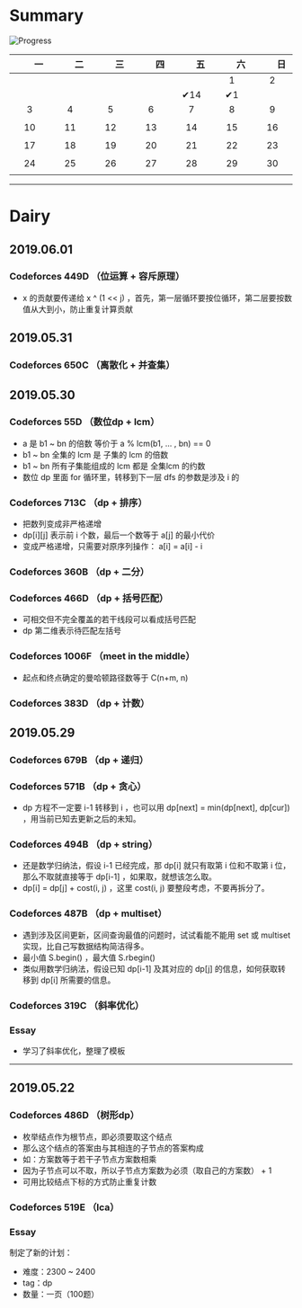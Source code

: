 # Summary

![Progress](http://progressed.io/bar/15?title=Difficulty:2300~2400|tag:dp)

|　　一　　|　　二　　|　　三　　|　　四　　|　　五　　|　　六　　|　　日　　|
| :--: | :--: | :--: | :--: | :--: | :--: | :--: |
|      |      |     |  |     |  1   |  2   |
|      |      |      |    | ✔14 | ✔1 |  |
|  3   |  4   |  5   |  6   |  7  |  8  |  9  |
|  |  |      |      |      |  |      |
|  10  |  11  |  12  |  13  |  14  |  15  |  16  |
|      |      |      |      |      |      |      |
|  17  |  18  |  19  |  20  |  21  |  22  |  23  |
|      |  |  |      |      |  |      |
|  24  |  25  |  26  |  27  |  28  | 29 | 30 |
|      |      |  |  |  |      |      |

---

# Dairy

## 2019.06.01

### Codeforces 449D （位运算 + 容斥原理）

- x 的贡献要传递给 x ^ (1 << j) ，首先，第一层循环要按位循环，第二层要按数值从大到小，防止重复计算贡献

## 2019.05.31

### Codeforces 650C （离散化 + 并查集）

## 2019.05.30

### Codeforces 55D （数位dp + lcm）

- a 是 b1 ~ bn 的倍数 等价于 a % lcm(b1, ... , bn) == 0
- b1 ~ bn 全集的 lcm 是 子集的 lcm 的倍数
- b1 ~ bn 所有子集能组成的 lcm 都是 全集lcm 的约数
- 数位 dp 里面 for 循环里，转移到下一层 dfs 的参数是涉及 i 的

### Codeforces 713C （dp + 排序）

- 把数列变成非严格递增
- dp[i]\[j] 表示前 i 个数，最后一个数等于 a[j] 的最小代价
- 变成严格递增，只需要对原序列操作： a[i] = a[i] - i

### Codeforces 360B （dp + 二分）

### Codeforces 466D （dp + 括号匹配）

- 可相交但不完全覆盖的若干线段可以看成括号匹配
- dp 第二维表示待匹配左括号

### Codeforces 1006F （meet in the middle）

- 起点和终点确定的曼哈顿路径数等于 C(n+m, n)

### Codeforces 383D （dp + 计数）

## 2019.05.29

### Codeforces 679B （dp + 递归）

### Codeforces 571B （dp + 贪心）

- dp 方程不一定要 i-1 转移到 i ，也可以用 dp[next] = min(dp[next], dp[cur]) ，用当前已知去更新之后的未知。

### Codeforces 494B （dp + string）

- 还是数学归纳法，假设 i-1 已经完成，那 dp[i] 就只有取第 i 位和不取第 i 位，那么不取就直接等于 dp[i-1] ，如果取，就想该怎么取。
- dp[i] = dp[j] + cost(i, j) ，这里 cost(i, j) 要整段考虑，不要再拆分了。

### Codeforces 487B （dp + multiset）

- 遇到涉及区间更新，区间查询最值的问题时，试试看能不能用 set 或 multiset 实现，比自己写数据结构简洁得多。
- 最小值 S.begin() ，最大值 S.rbegin()
- 类似用数学归纳法，假设已知 dp[i-1] 及其对应的 dp[j] 的信息，如何获取转移到 dp[i] 所需要的信息。

### Codeforces 319C （斜率优化）

### Essay

- 学习了斜率优化，整理了模板

---

## 2019.05.22

### Codeforces 486D （树形dp）

- 枚举结点作为根节点，即必须要取这个结点
- 那么这个结点的答案由与其相连的子节点的答案构成
- 如：方案数等于若干子节点方案数相乘
- 因为子节点可以不取，所以子节点方案数为必须（取自己的方案数） + 1
- 可用比较结点下标的方式防止重复计数

### Codeforces 519E （lca）

### Essay

制定了新的计划：
- 难度：2300 ~ 2400
- tag：dp
- 数量：一页（100题）

